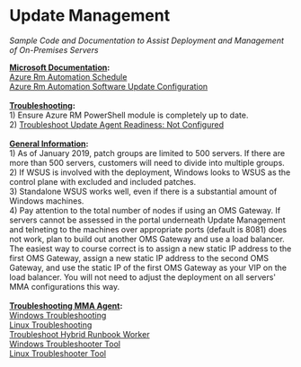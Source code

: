 # Update Management

<i>Sample Code and Documentation to Assist Deployment and Management of On-Premises Servers</i>

<b><u>Microsoft Documentation</u>:</b>
<br><a href="https://docs.microsoft.com/en-us/powershell/module/azurerm.automation/new-azurermautomationschedule?view=azurermps-6.13.0">Azure Rm Automation Schedule</a>
<br><a href="https://docs.microsoft.com/en-us/powershell/module/azurerm.automation/new-azurermautomationsoftwareupdateconfiguration?view=azurermps-6.13.0">Azure Rm Automation Software Update Configuration</a>
<br><br><b><u>Troubleshooting</u>:</b><br>1) Ensure Azure RM PowerShell module is completely up to date.<br>2) <a href="https://www.youtube.com/watch?v=6fhvYSgQRwg">Troubleshoot Update Agent Readiness: Not Configured</a>
<br><br><u><b>General Information</u>:</b>
<br>1) As of January 2019, patch groups are limited to 500 servers. If there are more than 500 servers, customers will need to divide into multiple groups.
<br>2) If WSUS is involved with the deployment, Windows looks to WSUS as the control plane with excluded and included patches.
<br>3) Standalone WSUS works well, even if there is a substantial amount of Windows machines.
<br>4) Pay attention to the total number of nodes if using an OMS Gateway. If servers cannot be assessed in the portal underneath Update Management and telneting to the machines over appropriate ports (default is 8081) does not work, plan to build out another OMS Gateway and use a load balancer. The easiest way to course correct is to assign a new static IP address to the first OMS Gateway, assign a new static IP address to the second OMS Gateway, and use the static IP of the first OMS Gateway as your VIP on the load balancer. You will not need to adjust the deployment on all servers' MMA configurations this way.
<br><br><b><u>Troubleshooting MMA Agent</u>:</b>
<br><a href="https://docs.microsoft.com/en-us/azure/automation/troubleshoot/update-agent-issues">Windows Troubleshooting</a> 
<br><a href="https://docs.microsoft.com/en-us/azure/automation/troubleshoot/update-agent-issues-linux">Linux Troubleshooting</a> 
<br><a href="https://docs.microsoft.com/en-us/azure/automation/troubleshoot/hybrid-runbook-worker">Troubleshoot Hybrid Runbook Worker</a>
<br><a href="https://www.powershellgallery.com/packages/Troubleshoot-WindowsUpdateAgentRegistration/1.0">Windows Troubleshooter Tool</a>
<br><a href="https://gallery.technet.microsoft.com/scriptcenter/Troubleshooting-utility-3bcbefe6">Linux Troubleshooter Tool</a>

